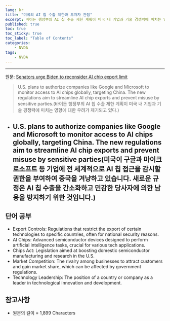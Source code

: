```yaml
---
lang: kr
title: "미국의 AI 칩 수출 제한과 투자자 관점"
excerpt: 바이든 행정부의 AI 칩 수출 제한 계획이 미국 내 기업과 기술 경쟁력에 미치는 영향에 대한 우려가 제기되고 있다.
published: true
toc: true
toc_sticky: true
toc_label: "Table of Contents"
categories:
    - NVDA
tags:
    - NVDA
---
```



---

 원문: [Senators urge Biden to reconsider AI chip export limit](https://www.investing.com/news/stock-market-news/senators-urge-biden-to-reconsider-ai-chip-export-limit-93CH-3785131)

> U.S. plans to authorize companies like Google and Microsoft to monitor access to AI chips globally, targeting China. The new regulations aim to streamline AI chip exports and prevent misuse by sensitive parties.(바이든 행정부의 AI 칩 수출 제한 계획이 미국 내 기업과 기술 경쟁력에 미치는 영향에 대한 우려가 제기되고 있다.)

- U.S. plans to authorize companies like Google and Microsoft to monitor access to AI chips globally, targeting China. The new regulations aim to streamline AI chip exports and prevent misuse by sensitive parties(미국이 구글과 마이크로소프트 등 기업에 전 세계적으로 AI 칩 접근을 감시할 권한을 부여하여 중국을 겨냥하고 있습니다. 새로운 규정은 AI 칩 수출을 간소화하고 민감한 당사자에 의한 남용을 방지하기 위한 것입니다.)
  - 

## 단어 공부

- Export Controls: Regulations that restrict the export of certain technologies to specific countries, often for national security reasons.
- AI Chips: Advanced semiconductor devices designed to perform artificial intelligence tasks, crucial for various tech applications.
- Chips Act: Legislation aimed at boosting domestic semiconductor manufacturing and research in the U.S.
- Market Competition: The rivalry among businesses to attract customers and gain market share, which can be affected by government regulations.
- Technology Leadership: The position of a country or company as a leader in technological innovation and development.

## 참고사항


- 원문의 길이 = 1,899 Characters

